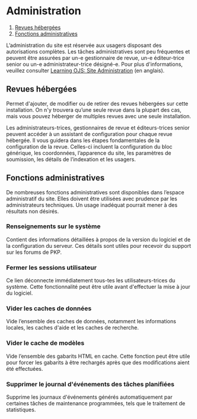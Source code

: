 # Administration
 
1. [Revues hébergées](administration#hosted-journals)
1. [Fonctions administratives](administration#admin-functions)
 
L’administration du site est réservée aux usagers disposant des autorisations complètes. Les tâches administratives sont peu fréquentes et peuvent être assurées par un-e gestionnaire de revue, un-e éditeur-trice senior ou un-e administrateur-trice désigné-e. Pour plus d'informations, veuillez consulter  [Learning OJS: Site Administration](https://docs.pkp.sfu.ca/learning-ojs/en/site-administration) (en anglais).

## Revues hébergées
 
Permet d'ajouter, de modifier ou de retirer des revues hébergées sur cette installation. On n'y trouvera qu’une seule revue dans la plupart des cas, mais vous pouvez héberger de multiples revues avec une seule installation. 
 
Les administrateurs-trices, gestionnaires de revue et éditeurs-trices senior peuvent accéder à un assistant de configuration pour chaque revue hébergée. Il vous guidera dans les étapes fondamentales de la configuration de la revue. Celles-ci incluent la configuration du bloc générique, les coordonnées, l’apparence du site, les paramètres de soumission, les détails de l’indexation et les usagers.
 
## Fonctions administratives
 
De nombreuses fonctions administratives sont disponibles dans l’espace administratif du site. Elles doivent être utilisées avec prudence par les administrateurs techniques. Un usage inadéquat pourrait mener à des résultats non désirés. 
 
### Renseignements sur le système
 
Contient des informations détaillées à propos de la version du logiciel et de la configuration du serveur. Ces détails sont utiles pour recevoir du support sur les forums de PKP.
 
### Fermer les sessions utilisateur
 
Ce lien déconnecte immédiatement tous-tes les utilisateurs-trices du système. Cette fonctionnalité peut être utile avant d'effectuer la mise à jour du logiciel.
 
### Vider les caches de données
 
Vide l’ensemble des caches de données, notamment les informations locales, les caches d'aide et les caches de recherche.
 
### Vider le cache de modèles
 
Vide l’ensemble des gabarits HTML en cache. Cette fonction peut être utile pour forcer les gabarits à être rechargés après que des modifications aient été effectuées.
 
### Supprimer le journal d'événements des tâches planifiées
 
Supprime les journaux d'événements générés automatiquement par certaines tâches de maintenance programmées, tels que le traitement de statistiques.

